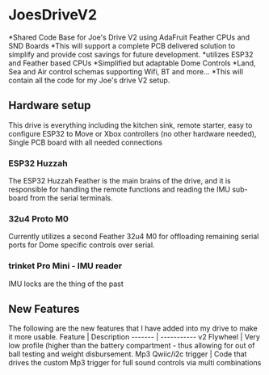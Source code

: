 # JoesDriveV2
*Shared Code Base for Joe's Drive V2 using AdaFruit Feather CPUs and SND Boards
*This will support a complete PCB delivered solution to simplify and provide cost savings for future development.
*utilizes ESP32 and Feather based CPUs
*Simplified but adaptable Dome Controls
*Land, Sea and Air control schemas supporting Wifi, BT and more...
*This will contain all the code for my Joe's drive V2 setup.

## Hardware setup
This drive is everything including the kitchen sink, remote starter, easy to configure ESP32 to Move or Xbox controllers (no other hardware needed), Single PCB board with all needed connections


### ESP32 Huzzah
The ESP32 Huzzah Feather is the main brains of the drive, and it is responsible for handling the remote functions and reading the IMU sub-board from the serial terminals.

### 32u4 Proto M0
Currently utilizes a second Feather 32u4 M0 for offloading remaining serial ports for Dome specific controls over serial.


### trinket Pro Mini - IMU reader
IMU locks are the thing of the past

## New Features
The following are the new features that I have added into my drive to make it more usable.
Feature | Description
------- | -----------
v2 Flywheel | Very low profile (higher than the battery compartment - thus allowing for out of ball testing and weight disbursement.
Mp3 Qwiic/i2c trigger | Code that drives the custom Mp3 trigger for full sound controls via multi combinations
